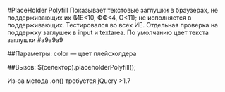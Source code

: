#PlaceHolder Polyfill
Показывает текстовые заглушки в браузерах, не поддерживающих их (ИЕ<10, ФФ<4, О<11); не исполняется в поддерживающих. Тестировался во всех ИЕ.
Отдельная проверка на поддержку заглушек в input и textarea.
По умолчанию цвет текста заглушки #a9a9a9

##Параметры:
color — цвет плейсхолдера

##Вызов: 
$(селектор).placeholderPolyfill();

Из-за метода .on() требуется jQuery >1.7